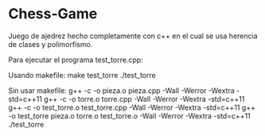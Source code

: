 # Chess-Game

Juego de ajedrez hecho completamente con c++ en el cual se usa herencia de clases
y polimorfismo.

Para ejecutar el programa test_torre.cpp:

Usando makefile:
make test_torre
./test_torre

Sin usar makefile:
g++ -c -o pieza.o pieza.cpp -Wall -Werror -Wextra -std=c++11
g++ -c -o torre.o torre.cpp -Wall -Werror -Wextra -std=c++11
g++ -c -o test_torre.o test_torre.cpp -Wall -Werror -Wextra -std=c++11
g++ -o test_torre pieza.o torre.o test_torre.o -Wall -Werror -Wextra -std=c++11
./test_torre
